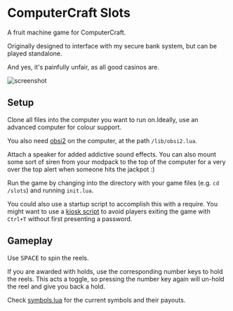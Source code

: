 # ComputerCraft Slots

A fruit machine game for ComputerCraft.

Originally designed to interface with my secure bank system, but can be played standalone.

And yes, it's painfully unfair, as all good casinos are.

![screenshot](./.github/screenshot.png)

## Setup

Clone all files into the computer you want to run on.Ideally, use an advanced computer for colour support.

You also need [obsi2](https://github.com/simadude/obsi2/releases/tag/v2.2.0) on the computer, at the path `/lib/obsi2.lua`.

Attach a speaker for added addictive sound effects. You can also mount some sort of siren from your modpack to the top of the computer for a very over the top alert when someone hits the jackpot :)

Run the game by changing into the directory with your game files (e.g. `cd /slots`) and running `init.lua`.

You could also use a startup script to accomplish this with a require. You might want to use a [kiosk script](https://gist.github.com/obfuscatedgenerated/b0ce0bf1ba5eae86c273a56b0d6cf32c) to avoid players exiting the game with `Ctrl+T` without first presenting a password.

## Gameplay

Use <kbd>SPACE</kbd> to spin the reels.

If you are awarded with holds, use the corresponding number keys to hold the reels. This acts a toggle, so pressing the number key again will un-hold the reel and give you back a hold.

Check [symbols.lua](symbols.lua) for the current symbols and their payouts.
